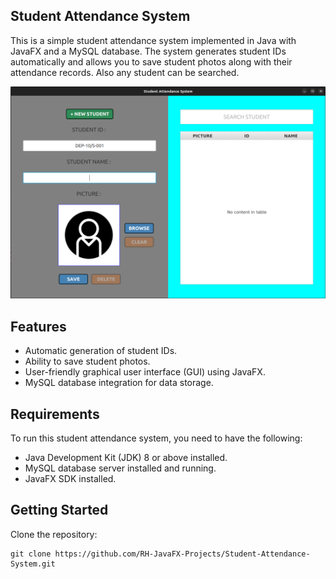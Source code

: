## Student Attendance System

This is a simple student attendance system implemented in Java with JavaFX and a MySQL database. The system generates student IDs automatically and allows you to save student photos along with their attendance records. Also any student can be searched.

![Student Attendance System](screenshot.png)

## Features

- Automatic generation of student IDs.
- Ability to save student photos.
- User-friendly graphical user interface (GUI) using JavaFX.
- MySQL database integration for data storage.

## Requirements

To run this student attendance system, you need to have the following:

- Java Development Kit (JDK) 8 or above installed.
- MySQL database server installed and running.
- JavaFX SDK installed.

## Getting Started

Clone the repository:

   ```shell
   git clone https://github.com/RH-JavaFX-Projects/Student-Attendance-System.git


